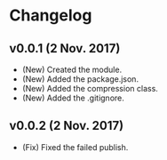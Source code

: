 # Changelog

## v0.0.1 (2 Nov. 2017)
- (New) Created the module.
- (New) Added the package.json.
- (New) Added the compression class.
- (New) Added the .gitignore.

## v0.0.2 (2 Nov. 2017)
- (Fix) Fixed the failed publish.